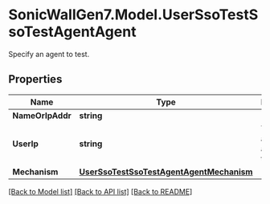 # SonicWallGen7.Model.UserSsoTestSsoTestAgentAgent
Specify an agent to test.

## Properties

Name | Type | Description | Notes
------------ | ------------- | ------------- | -------------
**NameOrIpAddr** | **string** |  | [optional] 
**UserIp** | **string** | The IP address of a user to test. | [optional] 
**Mechanism** | [**UserSsoTestSsoTestAgentAgentMechanism**](UserSsoTestSsoTestAgentAgentMechanism.md) |  | [optional] 

[[Back to Model list]](../README.md#documentation-for-models) [[Back to API list]](../README.md#documentation-for-api-endpoints) [[Back to README]](../README.md)

